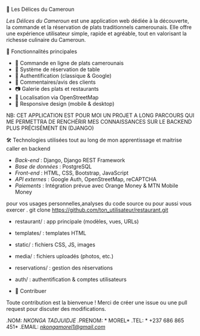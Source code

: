 🥘 Les Délices du Cameroun

*Les Délices du Cameroun* est une application web dédiée à la découverte, la commande et la réservation de plats traditionnels camerounais. Elle offre une expérience utilisateur simple, rapide et agréable, tout en valorisant la richesse culinaire du Cameroun.


🚀 Fonctionnalités principales

- 🛒 Commande en ligne de plats camerounais
- 📆 Système de réservation de table
- 🔐 Authentification (classique & Google)
- 💬 Commentaires/avis des clients
- 📷 Galerie des plats et restaurants
- 📍 Localisation via OpenStreetMap
- 📱 Responsive design (mobile & desktop)


 NB: CET APPLICATION EST POUR MOI UN PROJET A LONG PARCOURS QUI ME PERMETTRA DE RENCHÉRIR MES CONNAISSANCES SUR LE BACKEND PLUS PRÉCISÉMENT EN (DJANGO) 

 🛠 Technologies utilisées tout au long de mon apprentissage et maitrise caller en backend 

- *Back-end* : Django, Django REST Framework
- *Base de données* : PostgreSQL
- *Front-end* : HTML, CSS, Bootstrap, JavaScript
- *API externes* : Google Auth, OpenStreetMap, reCAPTCHA
- *Paiements* : Intégration prévue avec Orange Money & MTN Mobile Money

 pour vos usages personnelles,analyses du code source ou pour aussi vous exercer .
 git clone https://github.com/ton_utilisateur/restaurant.git


 
- restaurant/ : app principale (modèles, vues, URLs)
- templates/ : templates HTML
- static/ : fichiers CSS, JS, images
- media/ : fichiers uploadés (photos, etc.)
- reservations/ : gestion des réservations
- auth/ : authentification & comptes utilisateurs

- 🙌 Contribuer

Toute contribution est la bienvenue ! Merci de créer une issue ou une pull request pour discuter des modifications.

.NOM:      *NKONGA TADJUIDJE*
.PRENOM:  * MOREL*
.TEL:    * +237 686 865 451*
.EMAIL:    *nkongamorel1@gmail.com*

